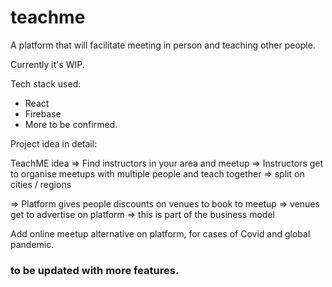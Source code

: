 # teachme

A platform that will facilitate meeting in person and teaching other people.

Currently it's WIP.

Tech stack used:

- React
- Firebase
- More to be confirmed.

Project idea in detail:

TeachME idea ⇒ Find instructors in your area and meetup ⇒ Instructors get to organise meetups with multiple people and teach together ⇒ split on cities / regions

⇒ Platform gives people discounts on venues to book to meetup ⇒ venues get to advertise on platform ⇒ this is part of the business model

Add online meetup alternative on platform, for cases of Covid and global pandemic.

### to be updated with more features.
